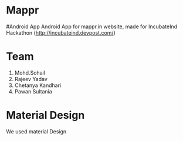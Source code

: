 # Mappr 
#Android App
Android App for mappr.in website, made  for IncubateInd Hackathon (http://incubateind.devpost.com/)

# Team
1. Mohd.Sohail
2. Rajeev Yadav
3. Chetanya Kandhari
4. Pawan Sultania
 

# Material Design
We used material Design
